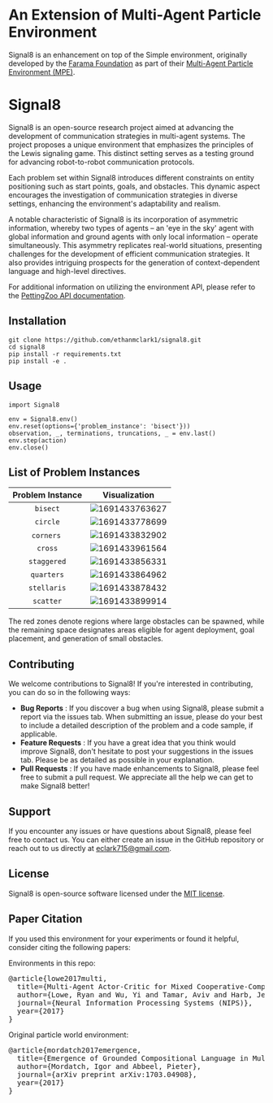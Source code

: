 # An Extension of Multi-Agent Particle Environment

Signal8 is an enhancement on top of the Simple environment, originally developed by the [Farama Foundation](https://farama.org/) as part of their [Multi-Agent Particle Environment (MPE)](https://pettingzoo.farama.org/environments/mpe/).

# Signal8

Signal8 is an open-source research project aimed at advancing the development of communication strategies in multi-agent systems. The project proposes a unique environment that emphasizes the principles of the Lewis signaling game. This distinct setting serves as a testing ground for advancing robot-to-robot communication protocols.

Each problem set within Signal8 introduces different constraints on entity positioning such as start points, goals, and obstacles. This dynamic aspect encourages the investigation of communication strategies in diverse settings, enhancing the environment's adaptability and realism.

A notable characteristic of Signal8 is its incorporation of asymmetric information, whereby two types of agents – an 'eye in the sky' agent with global information and ground agents with only local information – operate simultaneously. This asymmetry replicates real-world situations, presenting challenges for the development of efficient communication strategies. It also provides intriguing prospects for the generation of context-dependent language and high-level directives.

For additional information on utilizing the environment API, please refer to the [PettingZoo API documentation](https://pettingzoo.farama.org/content/basic_usage/).

## Installation

```
git clone https://github.com/ethanmclark1/signal8.git
cd signal8
pip install -r requirements.txt
pip install -e .
```

## Usage

```
import Signal8

env = Signal8.env()
env.reset(options={'problem_instance': 'bisect'}))
observation, _, terminations, truncations, _ = env.last()
env.step(action)
env.close()
```

## List of Problem Instances

| Problem Instance |                 Visualization                 |
| :--------------: | :--------------------------------------------: |
|    ``bisect``    | ![1691433763627](image/README/1691433763627.png) |
|    ``circle``    | ![1691433778699](image/README/1691433778699.png) |
|  ``corners``   | ![1691433832902](image/README/1691433832902.png) |
|    ``cross``    | ![1691433961564](image/README/1691433961564.png) |
|  ``staggered``  | ![1691433856331](image/README/1691433856331.png) |
|   ``quarters``   | ![1691433864962](image/README/1691433864962.png) |
|  ``stellaris``  | ![1691433878432](image/README/1691433878432.png) |
|   ``scatter``   | ![1691433899914](image/README/1691433899914.png) |

The red zones denote regions where large obstacles can be spawned, while the remaining space designates areas eligible for agent deployment, goal placement, and generation of small obstacles.

## Contributing

We welcome contributions to Signal8! If you're interested in contributing, you can do so in the following ways:

* **Bug Reports** : If you discover a bug when using Signal8, please submit a report via the issues tab. When submitting an issue, please do your best to include a detailed description of the problem and a code sample, if applicable.
* **Feature Requests** : If you have a great idea that you think would improve Signal8, don't hesitate to post your suggestions in the issues tab. Please be as detailed as possible in your explanation.
* **Pull Requests** : If you have made enhancements to Signal8, please feel free to submit a pull request. We appreciate all the help we can get to make Signal8 better!

## Support

If you encounter any issues or have questions about Signal8, please feel free to contact us. You can either create an issue in the GitHub repository or reach out to us directly at [eclark715@gmail.com](mailto:eclark715@gmail.com).

## License

Signal8 is open-source software licensed under the [MIT license](https://chat.openai.com/LINK_TO_YOUR_LICENSE).

## Paper Citation

If you used this environment for your experiments or found it helpful, consider citing the following papers:

Environments in this repo:

<pre>
@article{lowe2017multi,
  title={Multi-Agent Actor-Critic for Mixed Cooperative-Competitive Environments},
  author={Lowe, Ryan and Wu, Yi and Tamar, Aviv and Harb, Jean and Abbeel, Pieter and Mordatch, Igor},
  journal={Neural Information Processing Systems (NIPS)},
  year={2017}
}
</pre>

Original particle world environment:

<pre>
@article{mordatch2017emergence,
  title={Emergence of Grounded Compositional Language in Multi-Agent Populations},
  author={Mordatch, Igor and Abbeel, Pieter},
  journal={arXiv preprint arXiv:1703.04908},
  year={2017}
}
</pre>
